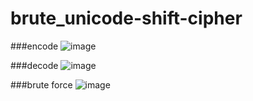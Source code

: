 # brute_unicode-shift-cipher

###encode 
![image](https://github.com/khuluqilkarim/brute_unicode-shift-cipher/assets/128450290/47455eb3-0407-426e-8f0b-a5a2cf647a92)

###decode
![image](https://github.com/khuluqilkarim/brute_unicode-shift-cipher/assets/128450290/95a90413-f8df-4dbb-a75f-6423f502ca6a)

###brute force 
![image](https://github.com/khuluqilkarim/brute_unicode-shift-cipher/assets/128450290/99124be5-0df5-49c2-9424-eb1041574f95)

